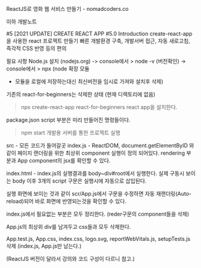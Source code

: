 ReactJS로 영화 웹 서비스 만들기 - nomadcoders.co


이하 개발노트

#5 [2021 UPDATE] CREATE REACT APP
#5.0 Introduction
create-react-app을 사용한 react 프로젝트 만들기
빠른 개발환경 구축, 개발서버 접근, 자동 새로고침, 즉각적 CSS 반영 등의 편의

필요 사항
Node.js 설치 (nodejs.org) 
-> console에서 > node -v (버전확인)
-> console에서 > npx (node 확장 모듈 
- 모듈을 로컬에 저장하는대신 최신버전을 임시로 가져와 설치후 삭제)

기존의 react-for-beginners는 삭제한 상태
(현재 디렉토리에 없음)

> npx create-react-app react-for-beginners
react app을 설치한다.

package.json 
script 부분은 미리 만들어진 명령들이다.

> npm start
개발용 서버를 통한 프로젝트 실행

src - 모든 코드가 들어갈곳
index.js - ReactDOM, document.getElementByID 와 같이 
페이지 랜더링을 위한 최상위 component 실행이 정의 되어있다.
rendering 부분과 App component의 jsx를 확인할 수 있다.

index.html - index.js의 실행결과를 body~div#root에서 실행한다.
실제 구동시 보이는 body 이후 3개의 script 구문은 실행시에 자동으로 삽입된다.

실행 화면에 보이는 것과 같이 scr/App.js에서 구문을 수정하면
자동 재랜더링(Auto-reload)되어 바로 화면에 반영되는것을 확인할 수 있다.


index.js에서 필요없는 부분은 모두 정리한다. 
(reder구문의 component들을 삭제)

App.js의 최상위 div를 남겨두고 css들과 모두 삭제한다.

App.test.js, App.css, index.css, logo.svg, reportWebVitals.js, setupTests.js 삭제
(index.js, App.js만 남는다.)

(ReactJS 버전이 달라서 강의와 코드 구성이 다르니 참고.)
